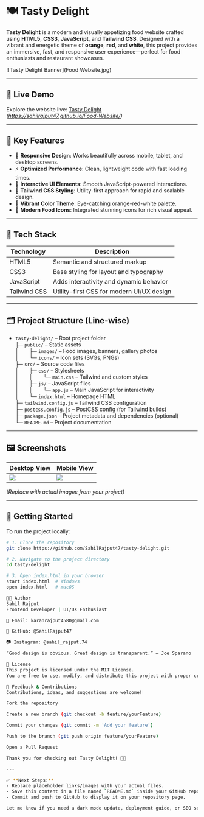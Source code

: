 # 🍽️ Tasty Delight

**Tasty Delight** is a modern and visually appetizing food website crafted using **HTML5**, **CSS3**, **JavaScript**, and **Tailwind CSS**. Designed with a vibrant and energetic theme of **orange**, **red**, and **white**, this project provides an immersive, fast, and responsive user experience—perfect for food enthusiasts and restaurant showcases.

![Tasty Delight Banner](Food Website.jpg) <!-- Optional: replace with your actual image -->

---

## 🚀 Live Demo

Explore the website live: [Tasty Delight](#)  
_(https://sahilrajput47.github.io/Food-Website/)_

---

## 🎯 Key Features

- 📱 **Responsive Design**: Works beautifully across mobile, tablet, and desktop screens.
- ⚡ **Optimized Performance**: Clean, lightweight code with fast loading times.
- 🧩 **Interactive UI Elements**: Smooth JavaScript-powered interactions.
- 🎨 **Tailwind CSS Styling**: Utility-first approach for rapid and scalable design.
- 🍊 **Vibrant Color Theme**: Eye-catching orange-red-white palette.
- 🍴 **Modern Food Icons**: Integrated stunning icons for rich visual appeal.

---

## 🧰 Tech Stack

| Technology     | Description                                  |
|----------------|----------------------------------------------|
| HTML5          | Semantic and structured markup               |
| CSS3           | Base styling for layout and typography       |
| JavaScript     | Adds interactivity and dynamic behavior      |
| Tailwind CSS   | Utility-first CSS for modern UI/UX design    |

---

## 🗂️ Project Structure (Line-wise)

- `tasty-delight/` – Root project folder  
  ├─ `public/` – Static assets  
  │  ├─ `images/` – Food images, banners, gallery photos  
  │  └─ `icons/` – Icon sets (SVGs, PNGs)  
  ├─ `src/` – Source code files  
  │  ├─ `css/` – Stylesheets  
  │  │  └─ `main.css` – Tailwind and custom styles  
  │  ├─ `js/` – JavaScript files  
  │  │  └─ `app.js` – Main JavaScript for interactivity  
  │  └─ `index.html` – Homepage HTML  
  ├─ `tailwind.config.js` – Tailwind CSS configuration  
  ├─ `postcss.config.js` – PostCSS config (for Tailwind builds)  
  ├─ `package.json` – Project metadata and dependencies (optional)  
  └─ `README.md` – Project documentation


---

## 🖼️ Screenshots

| Desktop View | Mobile View |
|--------------|-------------|
| ![](./assets/images/desktop-view.png) | ![](./assets/images/mobile-view.png) |

_(Replace with actual images from your project)_

---

## 🧪 Getting Started

To run the project locally:

```bash
# 1. Clone the repository
git clone https://github.com/SahilRajput47/tasty-delight.git

# 2. Navigate to the project directory
cd tasty-delight

# 3. Open index.html in your browser
start index.html  # Windows
open index.html   # macOS

👨‍💻 Author
Sahil Rajput
Frontend Developer | UI/UX Enthusiast

📧 Email: karanrajput4580@gmail.com

🐙 GitHub: @SahilRajput47

📷 Instagram: @sahil_rajput.74

“Good design is obvious. Great design is transparent.” – Joe Sparano

📄 License
This project is licensed under the MIT License.
You are free to use, modify, and distribute this project with proper credit.

🙌 Feedback & Contributions
Contributions, ideas, and suggestions are welcome!

Fork the repository

Create a new branch (git checkout -b feature/yourFeature)

Commit your changes (git commit -m 'Add your feature')

Push to the branch (git push origin feature/yourFeature)

Open a Pull Request

Thank you for checking out Tasty Delight! 🍱✨

---

✅ **Next Steps:**
- Replace placeholder links/images with your actual files.
- Save this content in a file named `README.md` inside your GitHub repo folder.
- Commit and push to GitHub to display it on your repository page.

Let me know if you need a dark mode update, deployment guide, or SEO setup!
